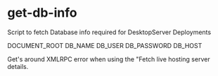 # get-db-info
Script to fetch Database info required for DesktopServer Deployments

DOCUMENT_ROOT
DB_NAME
DB_USER
DB_PASSWORD
DB_HOST

Get's around XMLRPC error when using the "Fetch live hosting server details. 
